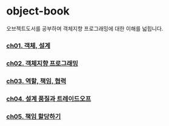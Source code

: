 # object-book
오브젝트도서를 공부하며 객체지향 프로그래밍에 대한 이해를 넓힙니다.

### [ch01. 객체, 설계](https://github.com/DuhanMo/TIL/tree/main/book/object/CH01)
### [ch02. 객체지향 프로그래밍](https://github.com/DuhanMo/TIL/tree/main/book/object/CH02)
### [ch03. 역할, 책임, 협력](https://github.com/DuhanMo/TIL/tree/main/book/object/CH03)
### [ch04. 설계 품질과 트레이드오프](https://github.com/DuhanMo/TIL/tree/main/book/object/CH04)
### [ch05. 책임 할당하기](https://github.com/DuhanMo/TIL/tree/main/book/object/CH05)